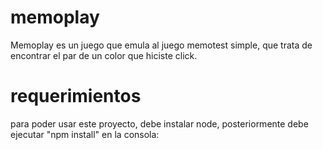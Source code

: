 # memoplay
Memoplay es un juego que emula al juego memotest simple, que trata de encontrar el par de un color que hiciste click.
# requerimientos
para poder usar este proyecto, debe instalar node, posteriormente debe ejecutar "npm install" en la consola: 
